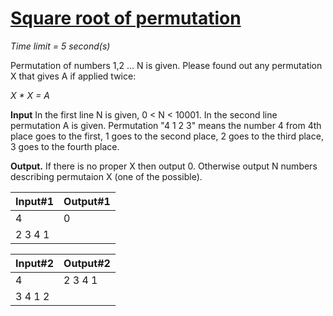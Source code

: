 # [Square root of permutation](http://acm.mipt.ru/judge/problems.pl?problem=070&lang=en)

_Time limit = 5 second(s)_

Permutation of numbers 1,2 ... N is given. Please found out any permutation X that gives A if applied twice:

*X &ast; X = A*

**Input**  In the first line N is given, 0 < N < 10001. In the second line permutation A is given. Permutation "4 1 2 3" means the number 4 from 4th place goes to the first, 1 goes to the second place, 2 goes to the third place, 3 goes to the fourth place.

**Output.** If there is no proper X then output 0. Otherwise output N numbers describing permutaion X (one of the possible).


| Input#1  | Output#1 |
|----------|----------|
| 4        | 0        |
| 2 3 4 1  |          |


| Input#2  | Output#2 |
|----------|----------|
| 4        | 2 3 4 1  |
| 3 4 1 2  |          |


